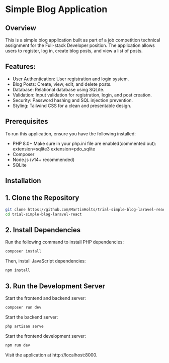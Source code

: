 # Simple Blog Application

## Overview

This is a simple blog application built as part of a job competition technical assignment for the Full-stack Developer position. The application allows users to register, log in, create blog posts, and view a list of posts.

## Features:

* User Authentication: User registration and login system.
* Blog Posts: Create, view, edit, and delete posts.
* Database: Relational database using SQLite.
* Validation: Input validation for registration, login, and post creation.
* Security: Password hashing and SQL injection prevention.
* Styling: Tailwind CSS for a clean and presentable design.

## Prerequisites

To run this application, ensure you have the following installed:

* PHP 8.0+
  Make sure in your php.ini file are enabled(commented out):
  extension=sqlite3
  extension=pdo_sqlite
* Composer
* Node.js (v14+ recommended)
* SQLite

## Installation

## 1. Clone the Repository
```bash
git clone https://github.com/MartinHolts/trial-simple-blog-laravel-react
cd trial-simple-blog-laravel-react
```

## 2. Install Dependencies
Run the following command to install PHP dependencies:
```bash
composer install
```
Then, install JavaScript dependencies:
```bash
npm install
```

## 3. Run the Development Server

Start the frontend and backend server:
```bash
composer run dev
```

Start the backend server:
```bash
php artisan serve
```

Start the frontend development server:
```bash
npm run dev
```

Visit the application at http://localhost:8000.
